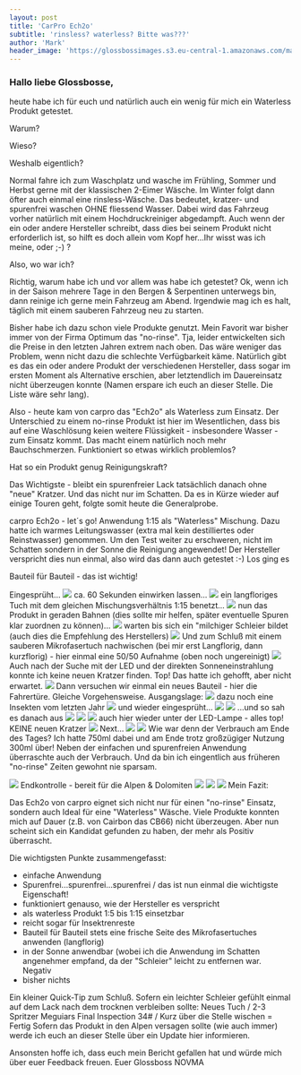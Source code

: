 ```yaml
---
layout: post
title: 'CarPro Ech2o'
subtitle: 'rinsless? waterless? Bitte was???'
author: 'Mark'
header_image: 'https://glossbossimages.s3.eu-central-1.amazonaws.com/mark/Ech2o/0.JPG'
---
```


### Hallo liebe Glossbosse,

heute habe ich für euch und natürlich auch ein wenig für mich ein Waterless Produkt getestet. 

Warum?

Wieso?

Weshalb eigentlich?

Normal fahre ich zum Waschplatz und wasche im Frühling, Sommer und Herbst gerne mit der klassischen 2-Eimer Wäsche. 
Im Winter folgt dann öfter auch einmal eine rinsless-Wäsche. Das bedeutet, kratzer- und spurenfrei waschen OHNE fliessend Wasser. Dabei wird das Fahrzeug vorher natürlich mit einem Hochdruckreiniger abgedampft. Auch wenn der ein oder andere Hersteller schreibt, dass dies bei seinem Produkt nicht erforderlich ist, so hilft es doch allein vom Kopf her...Ihr wisst was ich meine, oder ;-) ?

Also, wo war ich?

Richtig, warum habe ich und vor allem was habe ich getestet? Ok, wenn ich in der Saison mehrere Tage in den Bergen & Serpentinen unterwegs bin, dann reinige ich gerne mein Fahrzeug am Abend. Irgendwie mag ich es halt, täglich mit einem sauberen Fahrzeug neu zu starten.

Bisher habe ich dazu schon viele Produkte genutzt. Mein Favorit war bisher immer von der Firma Optimum das "no-rinse". Tja, leider entwickelten sich die Preise in den letzten Jahren extrem nach oben. Das wäre weniger das Problem, wenn nicht dazu die schlechte Verfügbarkeit käme. Natürlich gibt es das ein oder andere Produkt der verschiedenen Hersteller, dass sogar im ersten Moment als Alternative erschien, aber letztendlich im Dauereinsatz nicht überzeugen konnte (Namen erspare ich euch an dieser Stelle. Die Liste wäre sehr lang).

Also - heute kam von carpro das "Ech2o" als Waterless zum Einsatz. Der Unterschied zu einem no-rinse Produkt ist hier im Wesentlichen, dass bis auf eine Waschlösung keien weitere Flüssigkeit - insbesondere Wasser - zum Einsatz kommt. Das macht einem natürlich noch mehr Bauchschmerzen. 
Funktioniert so etwas wirklich problemlos?

Hat so ein Produkt genug Reinigungskraft?

Das Wichtigste - bleibt ein spurenfreier Lack tatsächlich danach ohne "neue" Kratzer. Und das nicht nur im Schatten.
Da es in Kürze wieder auf einige Touren geht, folgte somit heute die Generalprobe.

carpro Ech2o - let´s go!
Anwendung  1:15 als "Waterless" Mischung. Dazu hatte ich warmes Leitungswasser (extra mal kein destilliertes oder Reinstwasser) genommen. Um den Test weiter zu erschweren, nicht im Schatten sondern in der Sonne die Reinigung angewendet! Der Hersteller verspricht dies nun einmal, also wird das dann auch getestet :-)
Los ging es 

Bauteil für Bauteil - das ist wichtig!

Eingesprüht...
![](https://glossbossimages.s3.eu-central-1.amazonaws.com/mark/Ech2o/0.JPG) 
ca. 60 Sekunden einwirken lassen...
![](https://glossbossimages.s3.eu-central-1.amazonaws.com/mark/Ech2o/1.JPG) 
ein langfloriges Tuch mit dem gleichen Mischungsverhältnis 1:15 benetzt...
![](https://glossbossimages.s3.eu-central-1.amazonaws.com/mark/Ech2o/4.JPG) 
nun das Produkt in geraden Bahnen (dies sollte mir helfen, später eventuelle Spuren klar zuordnen zu können)...
![](https://glossbossimages.s3.eu-central-1.amazonaws.com/mark/Ech2o/5.JPG) 
warten bis sich ein "milchiger Schleier bildet (auch dies die Empfehlung des Herstellers)
![](https://glossbossimages.s3.eu-central-1.amazonaws.com/mark/Ech2o/7.JPG) 
Und zum Schluß mit einem sauberen Mikrofasertuch nachwischen (bei mir erst Langflorig, dann kurzflorig) - hier einmal eine 50/50 Aufnahme (oben noch ungereinigt)
![](https://glossbossimages.s3.eu-central-1.amazonaws.com/mark/Ech2o/9.JPG) 
Auch nach der Suche mit der LED und der direkten Sonneneinstrahlung konnte ich keine neuen Kratzer finden. Top! Das hatte ich gehofft, aber nicht erwartet.
![](https://glossbossimages.s3.eu-central-1.amazonaws.com/mark/Ech2o/10.JPG) 
Dann versuchen wir einmal ein neues Bauteil - hier die Fahrertüre. Gleiche Vorgehensweise. Ausgangslage:
![](https://glossbossimages.s3.eu-central-1.amazonaws.com/mark/Ech2o/15.JPG) 
dazu noch eine Insekten vom letzten Jahr
![](https://glossbossimages.s3.eu-central-1.amazonaws.com/mark/Ech2o/16.JPG) 
und wieder eingesprüht...
![](https://glossbossimages.s3.eu-central-1.amazonaws.com/mark/Ech2o/17.JPG) 
![](https://glossbossimages.s3.eu-central-1.amazonaws.com/mark/Ech2o/18.JPG) 
...und so sah es danach aus
![](https://glossbossimages.s3.eu-central-1.amazonaws.com/mark/Ech2o/19.JPG) 
![](https://glossbossimages.s3.eu-central-1.amazonaws.com/mark/Ech2o/21.JPG) 
![](https://glossbossimages.s3.eu-central-1.amazonaws.com/mark/Ech2o/25.JPG) 
auch hier wieder unter der LED-Lampe - alles top! KEINE neuen Kratzer
![](https://glossbossimages.s3.eu-central-1.amazonaws.com/mark/Ech2o/26.JPG) 
Next...
![](https://glossbossimages.s3.eu-central-1.amazonaws.com/mark/Ech2o/29.JPG) 
![](https://glossbossimages.s3.eu-central-1.amazonaws.com/mark/Ech2o/31.JPG) 
Wie war denn der Verbrauch am Ende des Tages? Ich hatte 750ml dabei und am Ende trotz großzügiger Nutzung 300ml über! Neben der einfachen und spurenfreien Anwendung überraschte auch der Verbrauch. Und da bin ich eingentlich aus früheren "no-rinse" Zeiten gewohnt nie sparsam. 

![](https://glossbossimages.s3.eu-central-1.amazonaws.com/mark/Ech2o/37.JPG) 
Endkontrolle - bereit für die Alpen & Dolomiten
![](https://glossbossimages.s3.eu-central-1.amazonaws.com/mark/Ech2o/37a.JPG) 
![](https://glossbossimages.s3.eu-central-1.amazonaws.com/mark/Ech2o/38.JPG) 
![](https://glossbossimages.s3.eu-central-1.amazonaws.com/mark/Ech2o/40.JPG) 
Mein Fazit:

Das Ech2o von carpro eignet sich nicht nur für einen "no-rinse" Einsatz, sondern auch Ideal für eine "Waterless" Wäsche. Viele Produkte konnten mich auf Dauer (z.B. von Cairbon das CB66) nicht überzeugen. Aber nun scheint sich ein Kandidat gefunden zu haben, der mehr als Positiv überrascht.

Die wichtigsten Punkte zusammengefasst:

- einfache Anwendung
- Spurenfrei...spurenfrei...spurenfrei / das ist nun einmal die wichtigste Eigenschaft!
- funktioniert genauso, wie der Hersteller es verspricht
- als waterless Produkt 1:5 bis 1:15 einsetzbar
- reicht sogar für Insektrenreste
- Bauteil für Bauteil stets eine frische Seite des Mikrofasertuches anwenden (langflorig)
- in der Sonne anwendbar (wobei ich die Anwendung im Schatten angenehmer empfand, da der "Schleier" leicht zu entfernen war. 
Negativ
- bisher nichts

Ein kleiner Quick-Tip zum Schluß. Sofern ein leichter Schleier gefühlt einmal auf dem Lack nach dem trocknen verbleiben sollte: 
Neues Tuch / 2-3 Spritzer Meguiars Final Inspection 34# / Kurz über die Stelle wischen = Fertig
Sofern das Produkt in den Alpen versagen sollte (wie auch immer) werde ich euch an dieser Stelle über ein Update hier informieren.

Ansonsten hoffe ich, dass euch mein Bericht gefallen hat und würde mich über euer Feedback freuen.
Euer Glossboss NOVMA